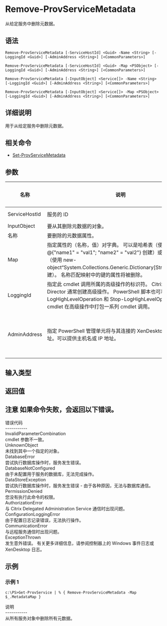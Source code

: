 # Remove-ProvServiceMetadata

从给定服务中删除元数据。

## 语法

    Remove-ProvServiceMetadata [-ServiceHostId] <Guid> -Name <String> [-LoggingId <Guid>] [-AdminAddress <String>] [<CommonParameters>]
    
    Remove-ProvServiceMetadata [-ServiceHostId] <Guid> -Map <PSObject> [-LoggingId <Guid>] [-AdminAddress <String>] [<CommonParameters>]
    
    Remove-ProvServiceMetadata [-InputObject] <Service[]> -Name <String> [-LoggingId <Guid>] [-AdminAddress <String>] [<CommonParameters>]
    
    Remove-ProvServiceMetadata [-InputObject] <Service[]> -Map <PSObject> [-LoggingId <Guid>] [-AdminAddress <String>] [<CommonParameters>]
    

## 详细说明

用于从给定服务中删除元数据。

## 相关命令

- [Set-ProvServiceMetadata](Set-ProvServiceMetadata.html)

## 参数

| 名称            | 说明                                                                                                                                                                     | 是否必需？ | 管道输入                           | 默认值                                   |
| ------------- | ---------------------------------------------------------------------------------------------------------------------------------------------------------------------- | ----- | ------------------------------ | ------------------------------------- |
| ServiceHostId | 服务的 ID                                                                                                                                                                 | true  | true (ByValue, ByPropertyName) |                                       |
| InputObject   | 要从其删除元数据的对象。                                                                                                                                                           | true  | true (ByValue)                 |                                       |
| 名称            | 要删除的元数据属性。                                                                                                                                                             | true  | false                          |                                       |
| Map           | 指定属性的（名称，值）对字典。 可以是哈希表（使用 @{"name1" = "val1"; "name2" = "val2"} 创建）或字符串字典（使用 new-object“System.Collections.Generic.Dictionary[String,String]”创建）。 名称匹配映射中的键的属性将被删除。    | true  | true (ByValue)                 |                                       |
| LoggingId     | 指定此 cmdlet 调用所属的高级操作的标识符。 Citrix Studio 和 Director 通常创建高级操作。 PowerShell 脚本也可以借助 Start-LogHighLevelOperation 和 Stop-LogHighLevelOperation cmdlet 在高级操作中打包一系列 cmdlet 调用。 | false | false                          |                                       |
| AdminAddress  | 指定 PowerShell 管理单元将与其连接的 XenDesktop 控制器的地址。可以提供主机名或 IP 地址。                                                                                                             | false | false                          | Localhost。一旦有 cmdlet 提供了某个值，此值将变为默认值。 |

## 输入类型

### 

## 返回值

### 

## 注意 如果命令失败，会返回以下错误。  
错误代码  
\---\---\-----  
InvalidParameterCombination  
cmdlet 参数不一致。  
UnknownObject  
未找到其中一个指定的对象。  
DatabaseError  
尝试执行数据库操作时，服务发生错误。  
DatabaseNotConfigured  
由于未配置用于服务的数据库，无法完成操作。  
DataStoreException  
尝试执行数据库操作时，服务发生错误 - 由于各种原因，无法与数据库通信。  
PermissionDenied  
您没有执行此命令的权限。  
AuthorizationError  
与 Citrix Delegated Administration Service 通信时出现问题。  
ConfigurationLoggingError  
由于配置日志记录错误，无法执行操作。  
CommunicationError  
与远程服务通信时出现问题。  
ExceptionThrown  
发生意外错误。 有关更多详细信息，请参阅控制器上的 Windows 事件日志或 XenDesktop 日志。

## 示例

### 示例 1

    c:\PS>Get-ProvService | % { Remove-ProvServiceMetadata -Map $_.MetadataMap }
    

说明  
\---\---\-----  
从所有服务对象中删除所有元数据。